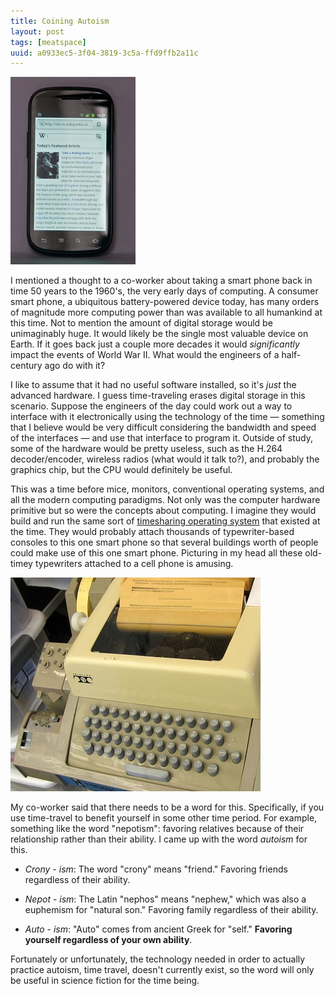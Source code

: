 ```yaml
---
title: Coining Autoism
layout: post
tags: [meatspace]
uuid: a0933ec5-3f04-3819-3c5a-ffd9ffb2a11c
---
```


<img src="/img/misc/smartphone.jpg" class="right"/>

I mentioned a thought to a co-worker about taking a smart phone back
in time 50 years to the 1960's, the very early days of computing. A
consumer smart phone, a ubiquitous battery-powered device today, has
many orders of magnitude more computing power than was available to
all humankind at this time. Not to mention the amount of digital
storage would be unimaginably huge. It would likely be the single most
valuable device on Earth. If it goes back just a couple more decades
it would *significantly* impact the events of World War II. What would
the engineers of a half-century ago do with it?

I like to assume that it had no useful software installed, so it's
*just* the advanced hardware. I guess time-traveling erases digital
storage in this scenario. Suppose the engineers of the day could work
out a way to interface with it electronically using the technology of
the time — something that I believe would be very difficult
considering the bandwidth and speed of the interfaces — and use that
interface to program it. Outside of study, some of the hardware would
be pretty useless, such as the H.264 decoder/encoder, wireless radios
(what would it talk to?), and probably the graphics chip, but the CPU
would definitely be useful.

This was a time before mice, monitors, conventional operating systems,
and all the modern computing paradigms. Not only was the computer
hardware primitive but so were the concepts about computing. I imagine
they would build and run the same sort of
[timesharing operating system][timeshare] that existed at the time.
They would probably attach thousands of typewriter-based consoles to
this one smart phone so that several buildings worth of people could
make use of this one smart phone. Picturing in my head all these
old-timey typewriters attached to a cell phone is amusing.

![](/img/misc/teletype.jpg)

My co-worker said that there needs to be a word for this.
Specifically, if you use time-travel to benefit yourself in some other
time period. For example, something like the word "nepotism": favoring
relatives because of their relationship rather than their ability. I
came up with the word *autoism* for this.

 * *Crony* - *ism*: The word "crony" means "friend." Favoring friends
   regardless of their ability.

 * *Nepot* - *ism*: The Latin "nephos" means "nephew," which was
   also a euphemism for "natural son." Favoring family regardless of
   their ability.

 * *Auto* - *ism*: "Auto" comes from ancient Greek for "self." **Favoring
   yourself regardless of your own ability**.

Fortunately or unfortunately, the technology needed in order to
actually practice autoism, time travel, doesn't currently exist, so
the word will only be useful in science fiction for the time being.


[timeshare]: http://youtu.be/Q07PhW5sCEk
